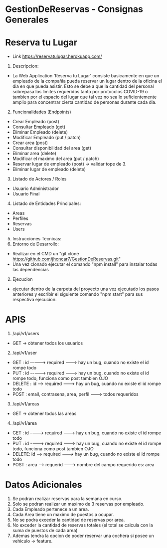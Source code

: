 # GestionDeReservas - Consignas Generales

# Reserva tu Lugar
- Link https://reservatulugar.herokuapp.com/

1. Descripcion:
- La Web Application 'Reserva tu Lugar' consiste basicamente en que un empleado de la compañia
pueda reservar un lugar dentro de la oficina el dia en que pueda asistir. Esto se debe a que la cantidad del personal sobrepasa los limites requeridos tanto por protocolos COVID-19 o tambien por el espacio del lugar que tal vez no sea lo suficientemente amplio para concentrar cierta cantidad de personas durante cada dia.

2. Funcionalidades (Endpoints)
- Crear Empleado (post)
- Consultar Empleado (get)
- Eliminar Empleado (delete)
- Modificar Empleado (put / patch)
- Crear area (post)
- Consultar disponibilidad del area (get)
- Eliminar area (delete)
- Modificar el maximo del area (put / patch)
- Reservar lugar de empleado (post) -> validar tope de 3.
- Eliminar lugar de empleado (delete)

3. Listado de Actores / Roles
- Usuario Administrador
- Usuario Final

4. Listado de Entidades Principales:
- Areas
- Perfiles
- Reservas
- Users

5. Instrucciones Tecnicas:
 1.  Entorno de Desarrollo:
- Realizar en el CMD un "git clone https://github.com/jhoncar7/GestionDeReservas.git"
- Una vez clonado ejecutar el comando "npm install" para instalar todas las dependencias

 2. Ejecucion
- ejecutar dentro de la carpeta del proyecto una vez ejecutado los pasos anteriores y escribir el siguiente comando "npm start" para sus respectiva ejecucion.

# APIS

1. /api/v1/users
- GET -> obtener todos los usuarios


2. /api/v1/user
- GET : id -----> required   ---> hay un bug, cuando no existe el id rompe todo
- PUT : id -----> required   ---> hay un bug, cuando no existe el id rompe todo, funciona como post tambien OJO
- DELETE : id --> required   ---> hay un bug, cuando no existe el id rompe todo
- POST : email, contrasena, area, perfil ---> todos requeridos

3. /api/v1/areas
- GET -> obtener todos las areas

4. /api/v1/area
- GET : id ----> required   --->  hay un bug, cuando no existe el id rompe todo
- PUT : id ----> required   --->  hay un bug, cuando no existe el id rompe todo, funciona como post tambien OJO
- DELETE: id --> required   --->  hay un bug, cuando no existe el id rompe todo
- POST : area --> requerid ---> nombre del campo requerido es: area


# Datos Adicionales
1. Se podran realizar reservas para la semana en curso.
2. Solo se podran realizar un maximo de 3 reservas por empleado.
3. Cada Empleado pertenece a un area.
4. Cada Area tiene un maximo de puestos a ocupar.
5. No se podra exceder la cantidad de reservas por area.
6. No exceder la cantidad de reservas totales (el total se calcula con la suma de puestos de cada area)
7. Ademas tendra la opcion de poder reservar una cochera si posee un vehiculo -> feature.
